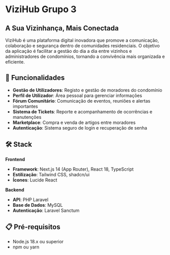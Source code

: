 # ViziHub Grupo 3

## A Sua Vizinhança, Mais Conectada

ViziHub é uma plataforma digital inovadora que promove a comunicação, colaboração e segurança dentro de comunidades residenciais. O objetivo da aplicação é facilitar a gestão do dia a dia entre vizinhos e administradores de condomínios, tornando a convivência mais organizada e eficiente.


## 🚀 Funcionalidades

- **Gestão de Utilizadores**: Registo e gestão de moradores do condomínio
- **Perfil de Utilizador**: Área pessoal para gerenciar informações
- **Fórum Comunitário**: Comunicação de eventos, reuniões e alertas importantes
- **Sistema de Tickets**: Reporte e acompanhamento de ocorrências e manutenções
- **Marketplace**: Compra e venda de artigos entre moradores
- **Autenticação**: Sistema seguro de login e recuperação de senha

## 🛠️  Stack 

**Frontend**
- **Framework**: Next.js 14 (App Router), React 18, TypeScript
- **Estilização**: Tailwind CSS, shadcn/ui
- **Ícones**: Lucide React

**Backend**
- **API**: PHP Laravel
- **Base de Dados**: MySQL
- **Autenticação**: Laravel Sanctum

## 📋 Pré-requisitos

- Node.js 18.x ou superior
- npm ou yarn


